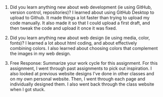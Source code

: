 1. Did you learn anything new about web development (ie using GitHub, version control, repositories)?
I learned about using GitHub Desktop to upload to Github. It made things a lot faster than trying to upload my code manually. It also made it so that I could upload a first draft, and then tweak the code and upload it once it was fixed.

2. Did you learn anything new about web design (ie using media, color, fonts)?
I learned a lot about html coding, and about effectively combining colors. I also learned about choosing colors that complement the images in my web design.  

3. Free Response: Summarize your work cycle for this assignment.
For this assignment, I went through past assignments to pick out inspiration. I also looked at previous website designs I've done in other classes and on my own personal website. Then, I went through each page and individually designed them. I also went back through the class website when I got stuck. 
